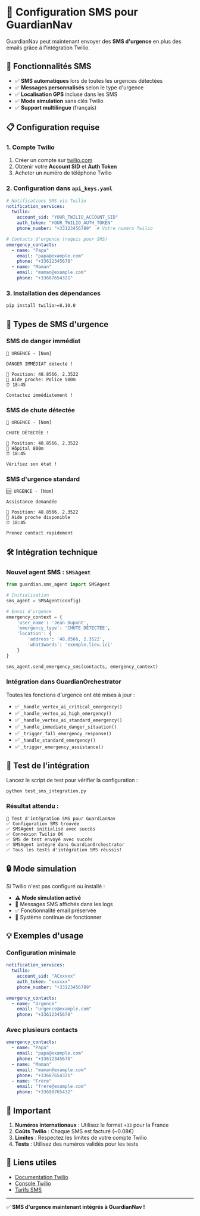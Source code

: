 # 📱 Configuration SMS pour GuardianNav

GuardianNav peut maintenant envoyer des **SMS d'urgence** en plus des emails grâce à l'intégration Twilio.

## 🚀 Fonctionnalités SMS

- ✅ **SMS automatiques** lors de toutes les urgences détectées
- ✅ **Messages personnalisés** selon le type d'urgence
- ✅ **Localisation GPS** incluse dans les SMS
- ✅ **Mode simulation** sans clés Twilio
- ✅ **Support multilingue** (français)

## 📋 Configuration requise

### 1. Compte Twilio

1. Créer un compte sur [twilio.com](https://www.twilio.com)
2. Obtenir votre **Account SID** et **Auth Token**
3. Acheter un numéro de téléphone Twilio

### 2. Configuration dans `api_keys.yaml`

```yaml
# Notifications SMS via Twilio
notification_services:
  twilio:
    account_sid: "YOUR_TWILIO_ACCOUNT_SID"
    auth_token: "YOUR_TWILIO_AUTH_TOKEN"
    phone_number: "+33123456789"  # Votre numéro Twilio

# Contacts d'urgence (requis pour SMS)
emergency_contacts:
  - name: "Papa"
    email: "papa@example.com"
    phone: "+33612345678"
  - name: "Maman"
    email: "maman@example.com"
    phone: "+33687654321"
```

### 3. Installation des dépendances

```bash
pip install twilio>=8.10.0
```

## 🔧 Types de SMS d'urgence

### SMS de danger immédiat
```
🚨 URGENCE - [Nom]

DANGER IMMÉDIAT détecté !

📍 Position: 48.8566, 2.3522
🏥 Aide proche: Police 500m
⏰ 18:45

Contactez immédiatement !
```

### SMS de chute détectée
```
🚨 URGENCE - [Nom]

CHUTE DÉTECTÉE !

📍 Position: 48.8566, 2.3522
🏥 Hôpital 800m
⏰ 18:45

Vérifiez son état !
```

### SMS d'urgence standard
```
🆘 URGENCE - [Nom]

Assistance demandée

📍 Position: 48.8566, 2.3522
🏥 Aide proche disponible
⏰ 18:45

Prenez contact rapidement
```

## 🛠️ Intégration technique

### Nouvel agent SMS : `SMSAgent`

```python
from guardian.sms_agent import SMSAgent

# Initialisation
sms_agent = SMSAgent(config)

# Envoi d'urgence
emergency_context = {
    'user_name': 'Jean Dupont',
    'emergency_type': 'CHUTE DÉTECTÉE',
    'location': {
        'address': '48.8566, 2.3522',
        'what3words': 'exemple.lieu.ici'
    }
}

sms_agent.send_emergency_sms(contacts, emergency_context)
```

### Intégration dans GuardianOrchestrator

Toutes les fonctions d'urgence ont été mises à jour :
- ✅ `_handle_vertex_ai_critical_emergency()`
- ✅ `_handle_vertex_ai_high_emergency()`
- ✅ `_handle_vertex_ai_standard_emergency()`
- ✅ `_handle_immediate_danger_situation()`
- ✅ `_trigger_fall_emergency_response()`
- ✅ `_handle_standard_emergency()`
- ✅ `_trigger_emergency_assistance()`

## 🧪 Test de l'intégration

Lancez le script de test pour vérifier la configuration :

```bash
python test_sms_integration.py
```

### Résultat attendu :
```
🚀 Test d'intégration SMS pour GuardianNav
✅ Configuration SMS trouvée
✅ SMSAgent initialisé avec succès
✅ Connexion Twilio OK
✅ SMS de test envoyé avec succès
✅ SMSAgent intégré dans GuardianOrchestrator
✅ Tous les tests d'intégration SMS réussis!
```

## 🔒 Mode simulation

Si Twilio n'est pas configuré ou installé :
- ⚠️ **Mode simulation activé**
- 📝 Messages SMS affichés dans les logs
- ✅ Fonctionnalité email préservée
- 🔄 Système continue de fonctionner

## 💡 Exemples d'usage

### Configuration minimale
```yaml
notification_services:
  twilio:
    account_sid: "ACxxxxx"
    auth_token: "xxxxxx" 
    phone_number: "+33123456789"

emergency_contacts:
  - name: "Urgence"
    email: "urgence@example.com"
    phone: "+33612345678"
```

### Avec plusieurs contacts
```yaml
emergency_contacts:
  - name: "Papa"
    email: "papa@example.com"
    phone: "+33612345678"
  - name: "Maman"  
    email: "maman@example.com"
    phone: "+33687654321"
  - name: "Frère"
    email: "frere@example.com"
    phone: "+33698765432"
```

## 🚨 Important

1. **Numéros internationaux** : Utilisez le format `+33` pour la France
2. **Coûts Twilio** : Chaque SMS est facturé (~0.08€)
3. **Limites** : Respectez les limites de votre compte Twilio
4. **Tests** : Utilisez des numéros validés pour les tests

## 🔗 Liens utiles

- [Documentation Twilio](https://www.twilio.com/docs)
- [Console Twilio](https://console.twilio.com/)
- [Tarifs SMS](https://www.twilio.com/pricing/messaging)

---

✅ **SMS d'urgence maintenant intégrés à GuardianNav !**